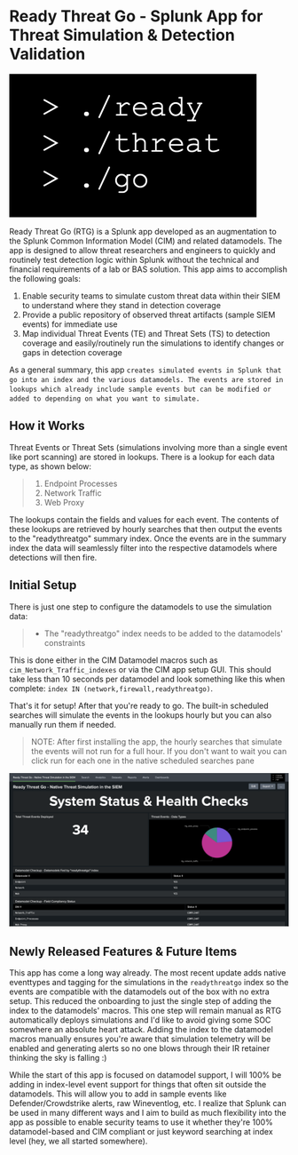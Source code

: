 # Ready Threat Go - Splunk App for Threat Simulation & Detection Validation
![Alt text](Logo.png)

Ready Threat Go (RTG) is a Splunk app developed as an augmentation to the Splunk Common Information Model (CIM) and related datamodels. The app is designed to allow threat researchers and engineers to quickly and routinely test detection logic within Splunk without the technical and financial requirements of a lab or BAS solution. This app aims to accomplish the following goals:

1. Enable security teams to simulate custom threat data within their SIEM to understand where they stand in detection coverage
2. Provide a public repository of observed threat artifacts (sample SIEM events) for immediate use
3. Map individual Threat Events (TE) and Threat Sets (TS) to detection coverage and easily/routinely run the simulations to identify changes or gaps in detection coverage

As a general summary, this app `creates simulated events in Splunk that go into an index and the various datamodels. The events are stored in lookups which already include sample events but can be modified or added to depending on what you want to simulate.`

## How it Works
Threat Events or Threat Sets (simulations involving more than a single event like port scanning) are stored in lookups. There is a lookup for each data type, as shown below:
> 1. Endpoint Processes
> 2. Network Traffic
> 3. Web Proxy

The lookups contain the fields and values for each event. The contents of these lookups are retrieved by hourly searches that then output the events to the "readythreatgo" summary index. Once the events are in the summary index the data will seamlessly filter into the respective datamodels where detections will then fire. 

## Initial Setup
There is just one step to configure the datamodels to use the simulation data:
> * The "readythreatgo" index needs to be added to the datamodels' constraints

This is done either in the CIM Datamodel macros such as `cim_Network_Traffic_indexes` or via the CIM app setup GUI. This should take less than 10 seconds per datamodel and look something like this when complete: `index IN (network,firewall,readythreatgo)`.

That's it for setup! After that you're ready to go. The built-in scheduled searches will simulate the events in the lookups hourly but you can also manually run them if needed.

> NOTE: After first installing the app, the hourly searches that simulate the events will not run for a full hour. If you don't want to wait you can click run for each one in the native scheduled searches pane

![Alt text](Dashboard%20Demo.png)

## Newly Released Features & Future Items
This app has come a long way already. The most recent update adds native eventtypes and tagging for the simulations in the `readythreatgo` index so the events are compatible with the datamodels out of the box with no extra setup. This reduced the onboarding to just the single step of adding the index to the datamodels' macros. This one step will remain manual as RTG automatically deploys simulations and I'd like to avoid giving some SOC somewhere an absolute heart attack. Adding the index to the datamodel macros manually ensures you're aware that simulation telemetry will be enabled and generating alerts so no one blows through their IR retainer thinking the sky is falling :)

While the start of this app is focused on datamodel support, I will 100% be adding in index-level event support for things that often sit outside the datamodels. This will allow you to add in sample events like Defender/Crowdstrike alerts, raw Wineventlog, etc. I realize that Splunk can be used in many different ways and I aim to build as much flexibility into the app as possible to enable security teams to use it whether they're 100% datamodel-based and CIM compliant or just keyword searching at index level (hey, we all started somewhere).

